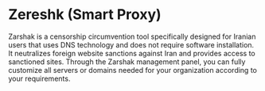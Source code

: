 # Zereshk (Smart Proxy)

Zarshak is a censorship circumvention tool specifically designed for Iranian users that uses DNS technology and does not require software installation. It neutralizes foreign website sanctions against Iran and provides access to sanctioned sites. Through the Zarshak management panel, you can fully customize all servers or domains needed for your organization according to your requirements.
